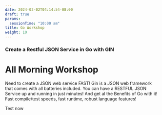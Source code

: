 ```yaml
---
date: 2024-02-02T04:14:54-08:00
draft: true
params:
  sessionTime: "10:00 am"
title: Go Workshop
weight: 10
---
```





### Create a Restful JSON Service in Go with GIN

# All Morning Workshop

Need to create a JSON web service FAST! Gin is a JSON web framework that comes with all batteries included. You can have a RESTFUL JSON Service up and running in just minutes! And get al the Benefits of Go with it! Fast compile/test speeds, fast runtime, robust language features!


Test now